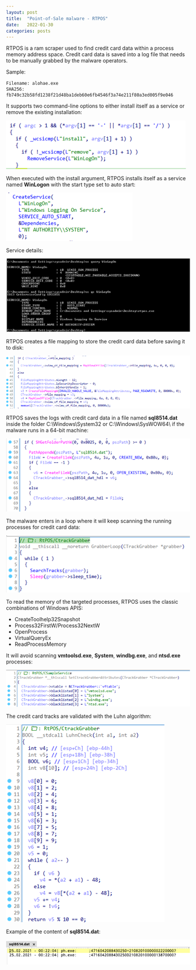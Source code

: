 ```yaml
---
layout: post
title:  "Point-of-Sale malware - RTPOS"
date:   2022-01-30
categories: posts
---
```




RTPOS is a ram scraper used to find credit card data within a process memory address space. Credit card data is saved into a log file that needs to be manually grabbed by the malware operators. 



Sample:

```
Filename: alohae.exe
SHA256: fb749c32b58fd1238f21d48ba1deb60e6fb4546f3a74e211f80a3ed005f9e046
```



It supports two command-line options to either install itself as a service or remove the existing installation:

![image-20220130183725324](/assets/images/rtpos/image-20220130183725324.png)





When executed with the install argument, RTPOS installs itself as a service named **WinLogon** with the start type set to auto start:



![image-20220130184955771](/assets/images/rtpos/image-20220130184955771.png)



Service details:



![svc](/assets/images/rtpos/svc.png)



RTPOS creates a file mapping to store the credit card data before saving it to disk:



![image-20220130185740763](/assets/images/rtpos/image-20220130185740763.png)



RTPOS saves the logs with credit card data in a file named **sql8514.dat** inside the folder C:\Windows\System32 or C:\Windows\SysWOW64\ if the malware runs in a 64-bit machine:



![image-20220130190323052](/assets/images/rtpos/image-20220130190323052.png)



The malware enters in a loop where it will keep scanning the running processes for credit card data:



![image-20220130191457062](/assets/images/rtpos/image-20220130191457062.png)



To read the memory of the targeted processes, RTPOS uses the classic combinations of Windows APIS:

- CreateToolhelp32Snapshot
- Process32FirstW/Process32NextW
- OpenProcess
- VirtualQueryEx
- ReadProcessMemory



It will avoid scanning **vmtoolsd.exe**, **System**, **windbg.exe**, and **ntsd.exe** processes:



![image-20220130192332806](/assets/images/rtpos/image-20220130192332806.png)



The credit card tracks are validated with the Luhn algorithm:



![image-20220130201340902](/assets/images/rtpos/image-20220130201340902.png)



Example of the content of **sql8514.dat**:



![image-20220130201924064](/assets/images/rtpos/image-20220130201924064.png)